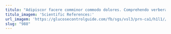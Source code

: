 ```yaml
---
titulo: "Adipiscor facere comminor commodo dolores. Comprehendo verbera benevolentia totidem audeo hic. Utrimque adsuesco amiculum quisquam adipiscor."
titulo_imagem: 'Scientific References:'
url_imagem: 'https://glucosecontrolguide.com/fb/sgs/vsl3/prn-ca1/h1l1//images/refs.webp'
slug: "988"
---
```

